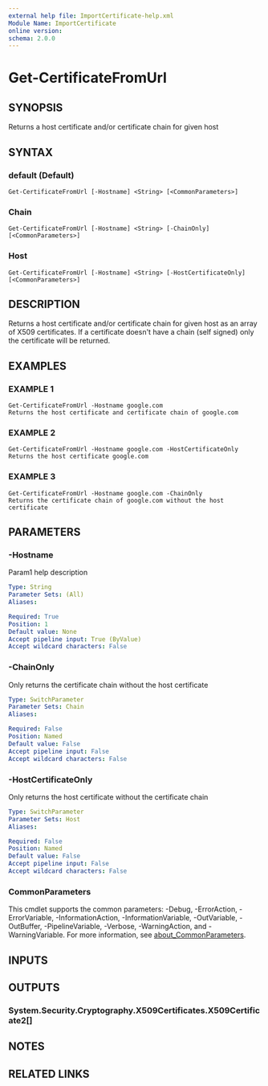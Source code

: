 ```yaml
---
external help file: ImportCertificate-help.xml
Module Name: ImportCertificate
online version:
schema: 2.0.0
---
```


# Get-CertificateFromUrl

## SYNOPSIS
Returns a host certificate and/or certificate chain for given host

## SYNTAX

### default (Default)
```
Get-CertificateFromUrl [-Hostname] <String> [<CommonParameters>]
```

### Chain
```
Get-CertificateFromUrl [-Hostname] <String> [-ChainOnly] [<CommonParameters>]
```

### Host
```
Get-CertificateFromUrl [-Hostname] <String> [-HostCertificateOnly] [<CommonParameters>]
```

## DESCRIPTION
Returns a host certificate and/or certificate chain for given host as an array of X509 certificates.
If a certificate doesn't have a chain (self signed) only the certificate will be returned.

## EXAMPLES

### EXAMPLE 1
```
Get-CertificateFromUrl -Hostname google.com
Returns the host certificate and certificate chain of google.com
```

### EXAMPLE 2
```
Get-CertificateFromUrl -Hostname google.com -HostCertificateOnly
Returns the host certificate google.com
```

### EXAMPLE 3
```
Get-CertificateFromUrl -Hostname google.com -ChainOnly
Returns the certificate chain of google.com without the host certificate
```

## PARAMETERS

### -Hostname
Param1 help description

```yaml
Type: String
Parameter Sets: (All)
Aliases:

Required: True
Position: 1
Default value: None
Accept pipeline input: True (ByValue)
Accept wildcard characters: False
```

### -ChainOnly
Only returns the certificate chain without the host certificate

```yaml
Type: SwitchParameter
Parameter Sets: Chain
Aliases:

Required: False
Position: Named
Default value: False
Accept pipeline input: False
Accept wildcard characters: False
```

### -HostCertificateOnly
Only returns the host certificate without the certificate chain

```yaml
Type: SwitchParameter
Parameter Sets: Host
Aliases:

Required: False
Position: Named
Default value: False
Accept pipeline input: False
Accept wildcard characters: False
```

### CommonParameters
This cmdlet supports the common parameters: -Debug, -ErrorAction, -ErrorVariable, -InformationAction, -InformationVariable, -OutVariable, -OutBuffer, -PipelineVariable, -Verbose, -WarningAction, and -WarningVariable. For more information, see [about_CommonParameters](http://go.microsoft.com/fwlink/?LinkID=113216).

## INPUTS

## OUTPUTS

### System.Security.Cryptography.X509Certificates.X509Certificate2[]
## NOTES

## RELATED LINKS
